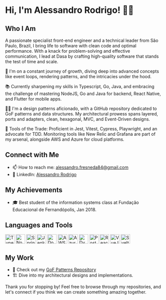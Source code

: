 # Hi, I'm Alessandro Rodrigo! 👨‍💻

## Who I Am
A passionate specialist front-end engineer and a technical leader from São Paulo, Brazil, I bring life to software with clean code and optimal performance. With a knack for problem-solving and effective communication, I lead at Dasa by crafting high-quality software that stands the test of time and scale.

🚀 I'm on a constant journey of growth, diving deep into advanced concepts like event loops, rendering patterns, and the intricacies under the hood.

📚 Currently sharpening my skills in Typescript, Go, Java, and embracing the challenge of mastering NodeJS, Go and Java for backend, React Native, and Flutter for mobile apps.

👨‍🔬 I'm a design patterns aficionado, with a GitHub repository dedicated to GoF patterns and data structures. My architectural prowess spans layered, ports and adapters, clean, hexagonal, MVC, and Event-Driven designs.

🔧 Tools of the Trade: Proficient in Jest, Vitest, Cypress, Playwright, and an advocate for TDD. Monitoring tools like New Relic and Grafana are part of my arsenal, alongside AWS and Azure for cloud platforms.

## Connect with Me
- 📫 How to reach me: [alessandro.fresneda84@gmail.com](mailto:alessandro.fresneda84@gmail.com)
- 🔗 LinkedIn: [Alessandro Rodrigo](https://www.linkedin.com/in/alessandro-rodrigo-fresneda-perez-junior)

## My Achievements
- 🎓 Best student of the information systems class at Fundação Educacional de Fernandópolis, Jan 2018.

## Languages and Tools
<!-- Icons for languages and tools -->
<div>
  <img src="https://cdn.simpleicons.org/typescript/white" alt="Typescript" width="30" height="30"/>
  <img src="https://cdn.simpleicons.org/nodedotjs/white" alt="NodeJS" width="30" height="30"/>
  <img src="https://cdn.simpleicons.org/spring/white" alt="Spring" width="30" height="30"/>
  <img src="https://cdn.simpleicons.org/jenkins/white" alt="Jenkins" width="30" height="30"/>
  <img src="https://cdn.simpleicons.org/docker/white" alt="Docker" width="30" height="30"/>
  <img src="https://cdn.simpleicons.org/amazonaws/white" alt="AWS" width="30" height="30"/>
  <img src="https://cdn.simpleicons.org/azuredevops/white" alt="Azure Devops" width="30" height="30"/>
  <img src="https://cdn.simpleicons.org/dynatrace/white" alt="Dynatrace" width="30" height="30"/>
  <img src="https://cdn.simpleicons.org/postgresql/white" alt="PostgreSQL" width="30" height="30"/>
  <img src="https://cdn.simpleicons.org/react/white" alt="React" width="30" height="30"/>
  <img src="https://cdn.simpleicons.org/vuedotjs/white" alt="VueJS" width="30" height="30"/>
  <img src="https://cdn.simpleicons.org/svelte/white" alt="Svelte" width="30" height="30"/>  
</div>


## My Work
- 🧩 Check out my [GoF Patterns Repository]((https://github.com/AlessandroRodrigo/design-patterns))
- 🏗️ Dive into my architectural designs and implementations.

Thank you for stopping by! Feel free to browse through my repositories, and let's connect if you think we can create something amazing together.

